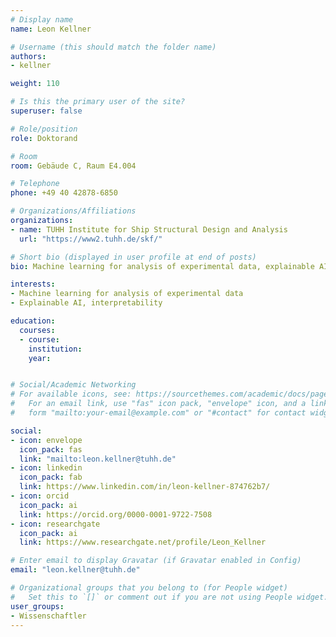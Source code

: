 ```yaml
---
# Display name
name: Leon Kellner

# Username (this should match the folder name)
authors:
- kellner

weight: 110

# Is this the primary user of the site?
superuser: false

# Role/position
role: Doktorand

# Room
room: Gebäude C, Raum E4.004

# Telephone
phone: +49 40 42878-6850

# Organizations/Affiliations
organizations:
- name: TUHH Institute for Ship Structural Design and Analysis
  url: "https://www2.tuhh.de/skf/"

# Short bio (displayed in user profile at end of posts)
bio: Machine learning for analysis of experimental data, explainable AI

interests:
- Machine learning for analysis of experimental data
- Explainable AI, interpretability

education:
  courses:
  - course: 
    institution:
    year: 


# Social/Academic Networking
# For available icons, see: https://sourcethemes.com/academic/docs/page-builder/#icons
#   For an email link, use "fas" icon pack, "envelope" icon, and a link in the
#   form "mailto:your-email@example.com" or "#contact" for contact widget.

social:
- icon: envelope
  icon_pack: fas
  link: "mailto:leon.kellner@tuhh.de"
- icon: linkedin
  icon_pack: fab
  link: https://www.linkedin.com/in/leon-kellner-874762b7/
- icon: orcid
  icon_pack: ai
  link: https://orcid.org/0000-0001-9722-7508
- icon: researchgate
  icon_pack: ai
  link: https://www.researchgate.net/profile/Leon_Kellner

# Enter email to display Gravatar (if Gravatar enabled in Config)
email: "leon.kellner@tuhh.de"

# Organizational groups that you belong to (for People widget)
#   Set this to `[]` or comment out if you are not using People widget.
user_groups:
- Wissenschaftler
---
```





